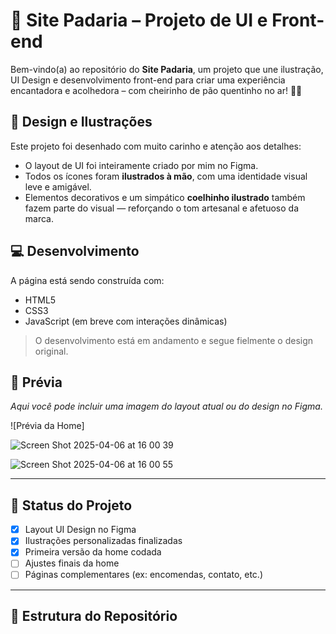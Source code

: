 # 🥖 Site Padaria – Projeto de UI e Front-end

Bem-vindo(a) ao repositório do **Site Padaria**, um projeto que une ilustração, UI Design e desenvolvimento front-end para criar uma experiência encantadora e acolhedora – com cheirinho de pão quentinho no ar! 🍞✨

## 🎨 Design e Ilustrações

Este projeto foi desenhado com muito carinho e atenção aos detalhes:

- O layout de UI foi inteiramente criado por mim no Figma.
- Todos os ícones foram **ilustrados à mão**, com uma identidade visual leve e amigável.
- Elementos decorativos e um simpático **coelhinho ilustrado** também fazem parte do visual — reforçando o tom artesanal e afetuoso da marca.

## 💻 Desenvolvimento

A página está sendo construída com:

- HTML5
- CSS3
- JavaScript (em breve com interações dinâmicas)

> O desenvolvimento está em andamento e segue fielmente o design original.

## 📸 Prévia

_Aqui você pode incluir uma imagem do layout atual ou do design no Figma._

![Prévia da Home]

![Screen Shot 2025-04-06 at 16 00 39](https://github.com/user-attachments/assets/47c59290-ef59-4525-8f64-556f064827f6)

![Screen Shot 2025-04-06 at 16 00 55](https://github.com/user-attachments/assets/359a846d-f7a0-4796-919c-70ae6d5e3a4f)


---

## 🚧 Status do Projeto

- [x] Layout UI Design no Figma
- [x] Ilustrações personalizadas finalizadas
- [x] Primeira versão da home codada
- [ ] Ajustes finais da home
- [ ] Páginas complementares (ex: encomendas, contato, etc.)

---

## 📂 Estrutura do Repositório

